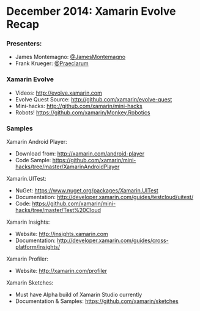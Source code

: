 December 2014: Xamarin Evolve Recap
========

### Presenters:
* James Montemagno: [@JamesMontemagno](http://twitter.com/jamesmontemagno)
* Frank Krueger: [@Praeclarum](http://twitter.com/Praeclarum)

### Xamarin Evolve
* Videos: http://evolve.xamarin.com
* Evolve Quest Source: http://github.com/xamarin/evolve-quest
* Mini-hacks: http://github.com/xamarin/mini-hacks
* Robots! https://github.com/xamarin/Monkey.Robotics

### Samples

Xamarin Android Player:
* Download from: http://xamarin.com/android-player
* Code Sample: https://github.com/xamarin/mini-hacks/tree/master/XamarinAndroidPlayer

Xamarin.UITest: 
* NuGet: https://www.nuget.org/packages/Xamarin.UITest
* Documentation: http://developer.xamarin.com/guides/testcloud/uitest/
* Code: https://github.com/xamarin/mini-hacks/tree/master/Test%20Cloud

Xamarin Insights:
* Website: http://insights.xamarin.com
* Documentation: http://developer.xamarin.com/guides/cross-platform/insights/

Xamarin Profiler:
* Website: http://xamarin.com/profiler

Xamarin Sketches:
* Must have Alpha build of Xamarin Studio currently
* Documentation & Samples: https://github.com/xamarin/sketches

